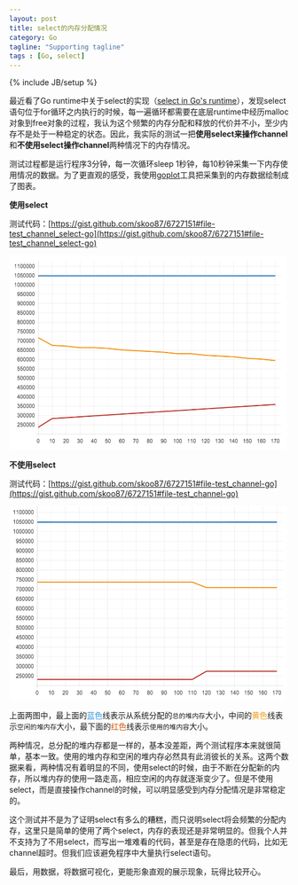 ```yaml
---
layout: post
title: select的内存分配情况
category: Go
tagline: "Supporting tagline"
tags : [Go, select]
---
```

{% include JB/setup %}


最近看了Go runtime中关于select的实现（[select in Go's runtime](http://www.bigendian123.com/go/2013/09/26/go-runtime-select/)），发现select语句位于for循环之内执行的时候，每一遍循环都需要在底层runtime中经历malloc对象到free对象的过程，我认为这个频繁的内存分配和释放的代价并不小，至少内存不是处于一种稳定的状态。因此，我实际的测试一把**使用select来操作channel**和**不使用select操作channel**两种情况下的内存情况。

测试过程都是运行程序3分钟，每一次循环sleep 1秒钟，每10秒钟采集一下内存使用情况的数据。为了更直观的感受，我使用[goplot](https://github.com/skoo87/goplot)工具把采集到的内存数据绘制成了图表。

**使用select**

测试代码：[https://gist.github.com/skoo87/6727151#file-test_channel_select-go](https://gist.github.com/skoo87/6727151#file-test_channel_select-go)

<img src="/assets/images/test_select.png" height="350" width="500">



**不使用select**

测试代码：[https://gist.github.com/skoo87/6727151#file-test_channel-go](https://gist.github.com/skoo87/6727151#file-test_channel-go)

<img src="/assets/images/test_no_select.png" height="350" width="500">


上面两图中，最上面的<font color="#3498DB">蓝色</font>线表示从系统分配的`总的堆内存`大小，中间的<font color="#F39C12">黄色</font>线表示`空闲的堆内存`大小，最下面的<font color="#D35400">红色</font>线表示`使用的堆内容`大小。

两种情况，总分配的堆内存都是一样的，基本没差距，两个测试程序本来就很简单，基本一致。使用的堆内存和空闲的堆内存必然具有此消彼长的关系。这两个数据来看，两种情况有着明显的不同，使用select的时候，由于不断在分配新的内存，所以堆内存的使用一路走高，相应空闲的内存就逐渐变少了。但是不使用select，而是直接操作channel的时候，可以明显感受到内存分配情况是非常稳定的。

这个测试并不是为了证明select有多么的糟糕，而只说明select将会频繁的分配内存，这里只是简单的使用了两个select，内存的表现还是非常明显的。但我个人并不支持为了不用select，而写出一堆难看的代码，甚至是存在隐患的代码，比如无channel超时。但我们应该避免程序中大量执行select语句。

最后，用数据，将数据可视化，更能形象直观的展示现象，玩得比较开心。